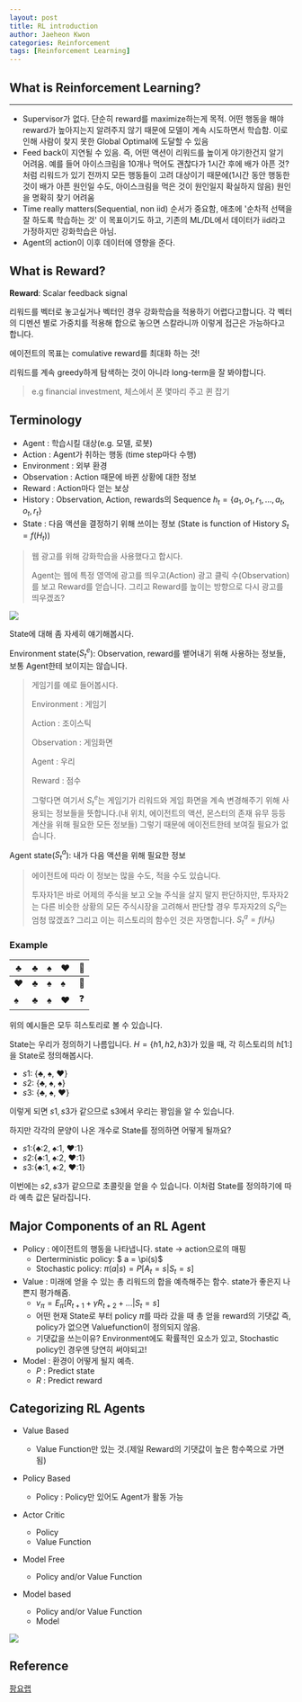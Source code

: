 ```yaml
---
layout: post
title: RL introduction
author: Jaeheon Kwon
categories: Reinforcement
tags: [Reinforcement Learning]
---
```




## What is Reinforcement Learning?

---

- Supervisor가 없다. 단순히 reward를 maximize하는게 목적. 어떤 행동을 해야 reward가 높아지는지 알려주지 않기 때문에 모델이 계속 시도하면서 학습함. 이로 인해 사람이 찾지 못한 Global Optimal에 도달할 수 있음
- Feed back이 지연될 수 있음. 즉, 어떤 액션이 리워드를 높이게 야기한건지 알기 어려움. 예를 들어 아이스크림을 10개나 먹어도 괜찮다가 1시간 후에 배가 아픈 것? 처럼 리워드가 있기 전까지 모든 행동들이 고려 대상이기 때문에(1시간 동안 행동한 것이 배가 아픈 원인일 수도, 아이스크림을 먹은 것이 원인일지  확실하지 않음) 원인을 명확히 찾기 어려움
- Time really matters(Sequential, non iid) 순서가 중요함, 애초에 '순차적 선택을 잘 하도록 학습하는 것' 이 목표이기도 하고, 기존의 ML/DL에서 데이터가 iid라고 가정하지만 강화학습은 아님.
- Agent의 action이 이후 데이터에 영향을 준다.



## What is Reward?

**Reward**: Scalar feedback signal

리워드를 벡터로 놓고싶거나 벡터인 경우 강화학습을 적용하기 어렵다고합니다. 각 벡터의 디멘션 별로 가중치를 적용해 합으로 놓으면 스칼라니까 이렇게 접근은 가능하다고 합니다.

에이전트의 목표는 comulative reward를 최대화 하는 것!

리워드를 계속 greedy하게 탐색하는 것이 아니라 long-term을 잘 봐야합니다.

> e.g financial investment, 체스에서 폰 몇마리 주고 퀸 잡기



## Terminology

- Agent : 학습시킬 대상(e.g. 모델, 로봇)
- Action : Agent가 취하는 행동 (time step마다 수행)
- Environment : 외부 환경
- Observation : Action 때문에 바뀐 상황에 대한 정보
- Reward : Action마다 얻는 보상
- History : Observation, Action, rewards의 Sequence $h_t=\{a_1,o_1,r_1,...,a_t,o_t,r_t\}$
- State : 다음 액션을 결정하기 위해 쓰이는 정보 (State is function of History $S_t=f(H_t)$)



> 웹 광고를 위해 강화학습을 사용했다고 합시다.
>
> Agent는 웹에 특정 영역에 광고를 띄우고(Action) 광고 클릭 수(Observation)를 보고 Reward를 얻습니다. 그리고 Reward를 높이는 방향으로 다시 광고를 띄우겠죠?



<img src = "https://py-tonic.github.io/images/rl/1.png">

State에 대해 좀 자세히 얘기해봅시다.

Environment state($S_t^e$): Observation, reward를 뱉어내기 위해 사용하는 정보들, 보통 Agent한테 보이지는 않습니다.

> 게임기를 예로 들어봅시다.
>
> Environment : 게임기
>
> Action : 조이스틱
>
> Observation : 게임화면
>
> Agent : 우리
>
> Reward : 점수
>
> 그렇다면 여기서 $S_t^e$는 게임기가 리워드와 게임 화면을 계속 변경해주기 위해 사용되는 정보들을 뜻합니다.(내 위치, 에이전트의 액션, 몬스터의 존재 유무 등등 계산을 위해 필요한 모든 정보들) 그렇기 때문에 에이전트한테 보여질 필요가 없습니다.



Agent state($S_t^a$): 내가 다음 액션을 위해 필요한 정보

> 에이전트에 따라 이 정보는 많을 수도, 적을 수도 있습니다.
>
> 투자자1은 바로 어제의 주식을 보고 오늘 주식을 살지 말지 판단하지만, 투자자2는 다른 비슷한 상황의 모든 주식시장을 고려해서 판단할 경우 투자자2의 $S_t^a$는 엄청 많겠죠? 그리고 이는 히스토리의 함수인 것은 자명합니다. $S_t^a = f(H_t)$



### Example

| ♣️    | ♣️    | ♠️    | ♥️    | 🔨    |
| ---- | ---- | ---- | ---- | ---- |
| ♥️    | ♣️    | ♠️    | ♠️    | 🍫    |
| ♠️    | ♣️    | ♠️    | ♥️    | ❓    |

위의 예시들은 모두 히스토리로 볼 수 있습니다.

State는 우리가 정의하기 나름입니다. $H=\{h1,h2,h3\}$가 있을 때, 각 히스토리의 $h[1:]$을 State로 정의해봅시다.

- $s1$: {♣️, ♠️, ♥️}
- $s2$: {♣️, ♠️, ♠️}
- $s3$: {♣️, ♠️, ♥️} 

이렇게 되면 $s1,s3$가 같으므로 s3에서 우리는 꽝임을 알 수 있습니다.

하지만 각각의 문양이 나온 개수로 State를 정의하면 어떻게 될까요?

- $s1$:{♣️:2, ♠️:1, ♥️:1}
- $s2$:{♣️:1, ♠️:2, ♥️:1}
- $s3$:{♣️:1, ♠️:2, ♥️:1}

이번에는 $s2,s3$가 같으므로 초콜릿을 얻을 수 있습니다. 이처럼 State를 정의하기에 따라 예측 값은 달라집니다.



## Major Components of an RL Agent

- Policy : 에이전트의 행동을 나타냅니다. state -> action으로의 매핑
    - Derterministic policy: $ a = \pi(s)$
    - Stochastic policy: $\pi(a\vert s) = P[A_t=s\vert S_t=s]$ 
- Value : 미래에 얻을 수 있는 총 리워드의 합을 예측해주는 함수. state가 좋은지 나쁜지 평가해줌.
    - $v_{\pi}=E_{\pi}[R_{t+1}+\gamma R_{t+2}+...\vert S_t=s]$
    - 어떤 현재 State로 부터 policy $\pi$를 따라 갔을 때 총 얻을 reward의 기댓값 즉, policy가 없으면 Valuefunction이 정의되지 않음.
    - 기댓값을 쓰는이유? Environment에도 확률적인 요소가 있고, Stochastic policy인 경우엔 당연히 써야되고!
- Model : 환경이 어떻게 될지 예측.
    - $P$ : Predict state
    - $R$ : Predict reward



## Categorizing RL Agents

- Value Based
    - Value Function만 있는 것.(제일 Reward의 기댓값이 높은 함수쪽으로 가면됨)
- Policy Based
    - Policy : Policy만 있어도 Agent가 활동 가능
- Actor Critic
    - Policy
    - Value Function

- Model Free
    - Policy and/or Value Function
- Model based
    - Policy and/or Value Function
    - Model

<img src = "https://py-tonic.github.io/images/rl/2.png">

## Reference

[팡요랩](https://www.youtube.com/channel/UCwkGvF7xKz2E0Lv-fZ9wv2g)

